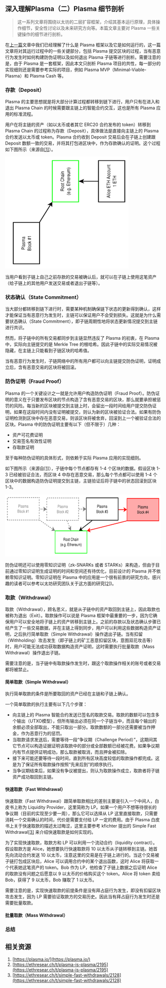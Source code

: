 ## 深入理解Plasma（二）Plasma 细节剖析

> 这一系列文章将围绕以太坊的二层扩容框架，介绍其基本运行原理，具体操作细节，安全性讨论以及未来研究方向等。本篇文章主要对 Plasma 一些关键操作的细节进行剖析。

在[上一篇](https://github.com/gitferry/mastering-ethereum/blob/master/Plasma-in-depth/plasma-framework.md)文章中我们已经理解了什么是 Plasma 框架以及它是如何运行的，这一篇文章将对其运行过程中的一些关键部分，包括 Plasma 提交区块的过程，当有恶意行为发生时如何构建防伪证明以及如何退出 Plasma 子链等进行剖析。需要注意的是，由于 Plasma 是一套框架，因此本文只剖析 Plasma 项目的共性，每一部分的实现细则还是需要参考实际的项目，例如 Plasma MVP（Minimal-Viable-Plasma）和 Plasma Cash 等。

### 存款（Deposit）
Plasma 的主要思想就是将大部分计算过程都转移到链下进行，用户只有在进入和退出 Plasma Chain 的时候需要跟主链上的智能合约交互，这也是所有 Plasma 应用的标准流程。

用户在将主链的资产（如以太币或者其它 ERC20 合约发布的 token）转移到 Plasma Chain 的过程称为存款（Deposit），具体做法是直接向主链上的 Plasma 合约发送以太币或 token。Plasma 合约收到 Deposit 交易后会在子链上创建跟 Deposit 数额一致的交易，并将其打包进区块中，作为存款确认的证明。这个过程如下图所示（来源自[[1]](https://plasma.io/)）。

<img src="./images/Deposit.png"  width="400" height="360" alt="Blockchains of Blockchain" />

当用户看到子链上自己之前存款的交易被确认后，就可以在子链上使用这笔资产（给子链上的其他用户发送交易或者退出子链等）。

### 状态确认（State Commitment）

当大部分都转移到链下进行时，需要某种机制确保链下状态的更新得到确认，这样才能保证当有恶意行为发生时，主链可以保证用户不会受到损失。这就是为什么需要状态确认（State Commitment），即子链周期性地将状态更新情况提交到主链进行共识。

然而，将子链中的所有交易都同步到主链显然违反了 Plasma 的初衷，在 Plasma 中，实际向主链提交的是 Merkle Tree 的根哈希。因此子链中的实际交易情况被隐藏，在主链上只能看到子链区块的哈希值。

当有恶意行为发生时，子链网络中的所有用户都可以向主链提交防伪证明，证明成立后，含有恶意交易的区块将被回滚。

### 防伪证明（Fraud Proof）

Plasma 的一个关键设计之一就是允许用户构造防伪证明（Fraud Proof）。防伪证明的意义在于只要发布区块的节点构造了含有恶意交易的区块，那么就要承担被惩罚的风险。每当新的区块被提交到主链上时，会留出一段时间给用户提交防伪证明，如果在这段时间内没有证明被提交，则认为新的区块被验证合法。如果有防伪证明检测到区块中存在恶意交易，则该区块将被舍弃，回滚到上一个被验证合法的区块。Plasma 中的防伪证明主要有以下（但不限于）几种：

* 资产可花费证明
* 交易签名有效性证明
* 存取款证明

至于每种防伪证明的具体形式，则依赖于实际 Plasma 应用的实现细则。

如下图所示（来源自[[1]](https://plasma.io/)），子链中每个节点都存有 1-4 个区块的数据。假设区块 1-3 已经被验证合法，而区块 4 中存在恶意交易，那么每个节点都可以使用 1-4 个区块中的数据构造防伪证明提交到主链，主链验证后将子链中的状态回滚到区块 1-3。

<img src="./images/fraud-proofs.png"  width="700" height="200" alt="Blockchains of Blockchain" />

防伪证明还可以使用零知识证明（zk-SNARKs 或者 STARKs）来构造，但由于目前通过零知识证明生成证明的时间和空间还有待优化，目前设计的 Plasma 并不依赖零知识证明。零知识证明在 Plasma 中的应用是一个很有前景的研究方向，感兴趣的读者可以参考以太坊研究团队关于这方面的研究[[2]](https://ethresear.ch/t/plasma-is-plasma/2195))。

### 取款（Withdrawal）

取款（Withdrawal），顾名思义，就是从子链中的资产取回到主链上，因此取款也被称为退出（Exit）。取款操作可以说是 Plasma 框架中最重要的一步，因为它确保用户可以安全地将子链上的资产转移到主链上。之前的存款以及状态确认步骤已经产生了一些交易数据，并在主链上得到同步，用户可以利用这些数据构造资产证明，之后执行简单取款（Simple Withdrawal）操作退出子链。当有扣留（Withholding）攻击发生（即子链上的矿工恶意扣留区块，意图双花攻击等）时，用户可能无法成功获取数据构造资产证明，这时需要执行批量取款（Mass Withdrawal）操作退出子链。

需要注意的是，当子链中有取款操作发生时，跟这个取款操作相关的账号或者交易都将被禁止。

#### 简单取款（Simple Withdrawal）

执行简单取款的条件是所要取回的资产已经在主链和子链上确认。

一个简单取款的执行主要有以下几个步骤：

* 向主链上的 Plasma 智能合约发送已签名的取款交易。取款的数额可以包含多个输出（UTXO模型），但所有输出必须在同一个子链当中，而且每个输出的余额必须全部取出，不能只取出一部分。取款数额的一部分还需要被当作押金，作为恶意行为的惩罚。
* 当取款请求发送后，需要等待一段“争议期（Challenge Period）”，这期间其它节点可以构造证据证明该取款中的部分或全部数额已经被花费。如果争议期内有节点提供证明成功，那么取款被取消，而且押金被扣除。
* 接下来可能还要等待一段时间，直到所有区块高度较低的取款操作都完成。这是为了保证所有取款操作按照“先来后到”的顺序执行。
* 当争议期结束后，如果没有争议被提出，则认为取款操作成立，取款者将子链资产成功取回到主链。

#### 快速取款（Fast Withdrawal）

快速取款（Fast Withdrawal）跟简单取款相比的差别主要是引入一个中间人，白皮书上称为 Liquidity Provider，这里简称为 LP。如果一个用户不想等待很长的争议期（目前的实现至少要一周），那么它可以选择从 LP 这里直接取款，只需要消耗一个交易确认的时间，代价是需要支付给 LP 一定的费用。由于 Plasma 白皮书上关于快速取款的描述太过晦涩，这里主要参考 kfichter 提出的 Simple Fast Withdrawal[[3]](https://ethresear.ch/t/simple-fast-withdrawals/2128) 来介绍快速取款是如何实现的。

为了实现快速取款，取款方和 LP 可以利用一个流动合约（liquidity contract）。假设取款方是 Alice，她想要执行快速取款将 10 以太币从子链转移到主链。她首先向流动合约发送 10 以太币，注意这里的交易是在子链上进行的。当这个交易被子链打包成区块后，Alice 可以调用合约中的某个退出函数，这时 Alice 将获取一个代表她这笔资产的 token。Bob 作为 LP，他检查了子链上数据之后证明 Alice 的取款没有问题之后愿意以 9 以太币的价格购买这个 token。Alice 将 token 卖给 Bob，获得了 9 以太币，Bob 赚取了 1 以太币。

需要注意的是，实现快速取款的前提条件是没有拜占庭行为发生，即没有扣留区块攻击发生，因为 LP 需要验证取款方的交易历史。因此当有拜占庭行为发生时还是需要批量取款。

#### 批量取款（Mass Withdrawal）




### 总结

## 相关资源

1. [https://plasma.io/](https://plasma.io/)
2. [https://ethresear.ch/t/plasma-is-plasma/2195](https://ethresear.ch/t/plasma-is-plasma/2195)
3. [https://ethresear.ch/t/simple-fast-withdrawals/2128](https://ethresear.ch/t/simple-fast-withdrawals/2128)
